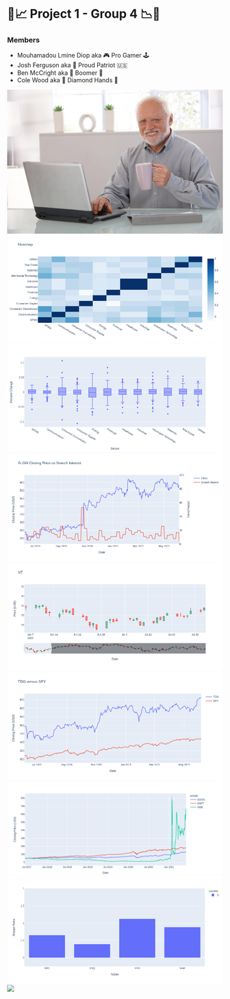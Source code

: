 # 🐍📈 Project 1 - Group 4 📉🐍

### Members
* Mouhamadou Lmine Diop aka 🎮 Pro Gamer 🕹️
* Josh Ferguson aka 🦅 Proud Patriot 🇺🇸
* Ben McCright aka 👴 Boomer 👴 
* Cole Wood aka 💎 Diamond Hands 👐

![](Images/haroldlaptop.jpg)
![](Images/heatmap.png)
![](Images/boxplot.png)
![](Images/trend.png)
![](Images/candlestick.png)
![](Images/spy.png)
![](Images/time_traveler.png)
![](Images/sharpe.png)
![](Images/panel.gif)

